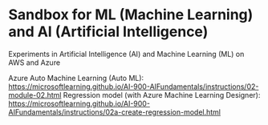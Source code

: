 # Sandbox for ML (Machine Learning) and AI (Artificial Intelligence)
Experiments in Artificial Intelligence (AI) and Machine Learning (ML) on AWS and Azure

Azure Auto Machine Learning (Auto ML): https://microsoftlearning.github.io/AI-900-AIFundamentals/instructions/02-module-02.html
Regression model (with Azure Machine Learning Designer): https://microsoftlearning.github.io/AI-900-AIFundamentals/instructions/02a-create-regression-model.html
